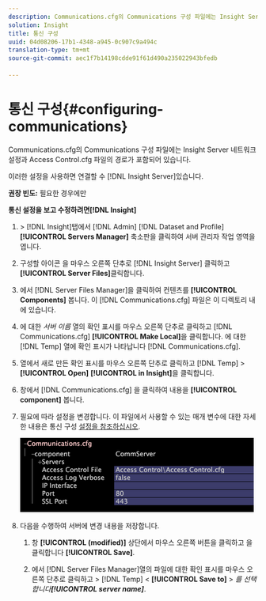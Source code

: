 ```yaml
---
description: Communications.cfg의 Communications 구성 파일에는 Insight Server 네트워크 설정과 Access Control.cfg 파일의 경로가 포함되어 있습니다.
solution: Insight
title: 통신 구성
uuid: 04d08206-17b1-4348-a945-0c907c9a494c
translation-type: tm+mt
source-git-commit: aec1f7b14198cdde91f61d490a235022943bfedb

---
```



# 통신 구성{#configuring-communications}

Communications.cfg의 Communications 구성 파일에는 Insight Server 네트워크 설정과 Access Control.cfg 파일의 경로가 포함되어 있습니다.

이러한 설정을 사용하면 연결할 수 [!DNL Insight Server]있습니다.

**권장 빈도:** 필요한 경우에만

**통신 설정을 보고 수정하려면[!DNL Insight]**

1. &#x200B;> [!DNL Insight]탭에서 [!DNL Admin] [!DNL Dataset and Profile] **[!UICONTROL Servers Manager]** 축소판을 클릭하여 서버 관리자 작업 영역을 엽니다.
1. 구성할 아이콘 을 마우스 오른쪽 단추로 [!DNL Insight Server] 클릭하고 **[!UICONTROL Server Files]**&#x200B;클릭합니다.
1. 에서 [!DNL Server Files Manager]을 클릭하여 컨텐츠를 **[!UICONTROL Components]** 봅니다. 이 [!DNL Communications.cfg] 파일은 이 디렉토리 내에 있습니다.
1. 에 대한 *서버 이름* 열의 확인 표시를 마우스 오른쪽 단추로 클릭하고 [!DNL Communications.cfg] **[!UICONTROL Make Local]**&#x200B;을 클릭합니다. 에 대한 [!DNL Temp] 열에 확인 표시가 나타납니다 [!DNL Communications.cfg].
1. 열에서 새로 만든 확인 표시를 마우스 오른쪽 단추로 클릭하고 [!DNL Temp] > **[!UICONTROL Open]** **[!UICONTROL in Insight]**&#x200B;을 클릭합니다.
1. 창에서 [!DNL Communications.cfg] 을 클릭하여 내용을 **[!UICONTROL component]** 봅니다.
1. 필요에 따라 설정을 변경합니다. 이 파일에서 사용할 수 있는 매개 변수에 대한 자세한 내용은 통신 구성 [설정을 참조하십시오](../../../home/c-inst-svr/c-cfg-stgs-ref/c-comm-cfg-stgs.md#concept-aed00587c7a1432fb487bd154aaea6b1).

   ![단계 정보](assets/cfg_communications_examplevalues.png)

1. 다음을 수행하여 서버에 변경 내용을 저장합니다.

   1. 창 **[!UICONTROL (modified)]** 상단에서 마우스 오른쪽 버튼을 클릭하고 을 클릭합니다 **[!UICONTROL Save]**.

   1. 에서 [!DNL Server Files Manager]열의 파일에 대한 확인 표시를 마우스 오른쪽 단추로 클릭하고 > [!DNL Temp] &lt; **[!UICONTROL Save to]** > *를 선택합니다&#x200B;**[!UICONTROL server name]***.


